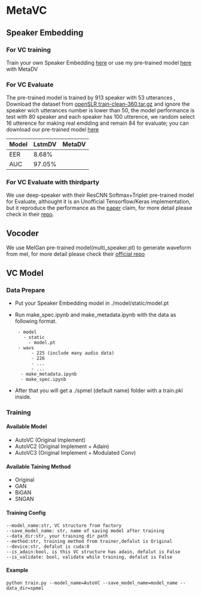 # MetaVC

## Speaker Embedding 

### For VC training

Train your own Speaker Embedding [here](https://github.com/licaiwang/d-vector) or use my pre-trained model [here](https://drive.google.com/file/d/1nF-nq4vb3PGOFp04iN2IC8jKVFeGCE5I/view?usp=sharing) with MetaDV

### For VC Evaluate

The pre-trained model is trained by 913 speaker with 53 utterances , Download the dataset from [openSLR train-clean-360.tar.gz](https://www.openslr.org/12) and ignore the speaker wich utterances number is lower than 50, the model performance is test with 80 speaker and each speaker has 100 utterence, we random select 16 utterence for making real emdding and remain 84 for evaluate; you can download our pre-trained model [here](https://drive.google.com/file/d/1WfJOhK0vFHKlZXZ66by142efYlDxq3jW/view?usp=sharing)

| Model | LstmDV | MetaDV |
| ----- | ------ | ------ |
| EER   | 8.68%  |      |
| AUC   | 97.05% |     |

### For VC Evaluate with thirdparty

We use deep-speaker with their ResCNN Softmax+Triplet pre-trained model for Evaluate, althought it is an Unofficial Tensorflow/Keras implementation, but it reproduce the performance as the [paper](https://arxiv.org/pdf/1705.02304.pdf) claim, for more detail please check in their [repo](https://github.com/philipperemy/deep-speaker).


## Vocoder 
 
We use MelGan pre-trained model(multi_speaker.pt) to generate waveform from mel, for more detail please check their [official repo](https://github.com/descriptinc/melgan-neurips)


## VC Model

### Data Prepare

- Put your Speaker Embedding model in ./model/static/model.pt
- Run make_spec.ipynb and make_metadata.ipynb with the data as following format.

       - model
         - static
           - model.pt
       - wavs
            - 225 (include many audio data)
            - 226
            - ...
            - ...
        - make_metadata.ipynb
        - make_spec.ipynb

- After that you will get a ./spmel (default name) folder with a train.pkl inside.

### Training

#### Available Model

- AutoVC  (Original Implement)
- AutoVC2 (Original Implement + Adain)
- AutoVC3 (Original Implement + Modulated Conv)

#### Available Taining Method

- Original
- GAN
- BiGAN
- SNGAN

#### Training Config

    --model_name:str, VC structure from factory
    --save_model_name: str, name of saving model after training 
    --data_dir:str, your training dir path 
    --method:str, training method from trainer,defalut is Original
    --device:str, defalut is cuda:0
    --is_adain:bool, is this VC structure has adain, defalut is False
    --is_validate: bool, validate while training, defalut is False

#### Example

    python train.py --model_name=AutoVC --save_model_name=model_name --data_dir=spmel

